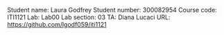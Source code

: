 Student name: Laura Godfrey Student number: 300082954 Course code: ITI1121 Lab: Lab00 Lab section: 03 TA: Diana Lucaci URL: https://github.com/lgodf059/iti1121
